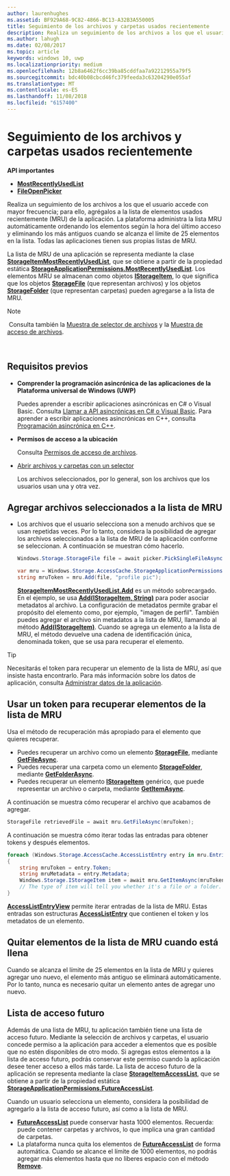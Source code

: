 ```yaml
---
author: laurenhughes
ms.assetid: BF929A68-9C82-4866-BC13-A32B3A550005
title: Seguimiento de los archivos y carpetas usados recientemente
description: Realiza un seguimiento de los archivos a los que el usuario accede con mayor frecuencia; para ello, agrégalos a la lista de elementos más usados recientemente (MRU) de la aplicación.
ms.author: lahugh
ms.date: 02/08/2017
ms.topic: article
keywords: windows 10, uwp
ms.localizationpriority: medium
ms.openlocfilehash: 12b8a6462f6cc39ba85cddfaa7a92212955a79f5
ms.sourcegitcommit: bdc40b08cbcd46fc379feeda3c63204290e055af
ms.translationtype: MT
ms.contentlocale: es-ES
ms.lasthandoff: 11/08/2018
ms.locfileid: "6157400"
---
```

# <a name="track-recently-used-files-and-folders"></a>Seguimiento de los archivos y carpetas usados recientemente

**API importantes**

- [**MostRecentlyUsedList**](https://msdn.microsoft.com/library/windows/apps/br207458)
- [**FileOpenPicker**](https://msdn.microsoft.com/library/windows/apps/hh738369)

Realiza un seguimiento de los archivos a los que el usuario accede con mayor frecuencia; para ello, agrégalos a la lista de elementos usados recientemente (MRU) de la aplicación. La plataforma administra la lista MRU automáticamente ordenando los elementos según la hora del último acceso y eliminando los más antiguos cuando se alcanza el límite de 25 elementos en la lista. Todas las aplicaciones tienen sus propias listas de MRU.

La lista de MRU de una aplicación se representa mediante la clase [**StorageItemMostRecentlyUsedList**](https://msdn.microsoft.com/library/windows/apps/br207475), que se obtiene a partir de la propiedad estática [**StorageApplicationPermissions.MostRecentlyUsedList**](https://msdn.microsoft.com/library/windows/apps/br207458). Los elementos MRU se almacenan como objetos [**IStorageItem**](https://msdn.microsoft.com/library/windows/apps/br227129), lo que significa que los objetos [**StorageFile**](https://msdn.microsoft.com/library/windows/apps/br227171) (que representan archivos) y los objetos [**StorageFolder**](https://msdn.microsoft.com/library/windows/apps/br227230) (que representan carpetas) pueden agregarse a la lista de MRU.

> [!NOTE]
> Consulta también la [Muestra de selector de archivos](http://go.microsoft.com/fwlink/p/?linkid=619994) y la [Muestra de acceso de archivos](http://go.microsoft.com/fwlink/p/?linkid=619995).

 

## <a name="prerequisites"></a>Requisitos previos

-   **Comprender la programación asincrónica de las aplicaciones de la Plataforma universal de Windows (UWP)**

    Puedes aprender a escribir aplicaciones asincrónicas en C# o Visual Basic. Consulta [Llamar a API asincrónicas en C# o Visual Basic](https://msdn.microsoft.com/library/windows/apps/mt187337). Para aprender a escribir aplicaciones asincrónicas en C++, consulta [Programación asincrónica en C++](https://msdn.microsoft.com/library/windows/apps/mt187334).

-   **Permisos de acceso a la ubicación**

    Consulta [Permisos de acceso de archivos](file-access-permissions.md).

-   [Abrir archivos y carpetas con un selector](quickstart-using-file-and-folder-pickers.md)

    Los archivos seleccionados, por lo general, son los archivos que los usuarios usan una y otra vez.

 ## <a name="add-a-picked-file-to-the-mru"></a>Agregar archivos seleccionados a la lista de MRU

-   Los archivos que el usuario selecciona son a menudo archivos que se usan repetidas veces. Por lo tanto, considera la posibilidad de agregar los archivos seleccionados a la lista de MRU de la aplicación conforme se seleccionan. A continuación se muestran cómo hacerlo.

    ```cs
    Windows.Storage.StorageFile file = await picker.PickSingleFileAsync();

    var mru = Windows.Storage.AccessCache.StorageApplicationPermissions.MostRecentlyUsedList;
    string mruToken = mru.Add(file, "profile pic");
    ```

    [**StorageItemMostRecentlyUsedList.Add**](https://msdn.microsoft.com/library/windows/apps/br207476) es un método sobrecargado. En el ejemplo, se usa [**Add(IStorageItem, String)**](https://msdn.microsoft.com/library/windows/apps/br207481) para poder asociar metadatos al archivo. La configuración de metadatos permite grabar el propósito del elemento como, por ejemplo, "imagen de perfil". También puedes agregar el archivo sin metadatos a la lista de MRU, llamando al método [**Add(IStorageItem)**](https://msdn.microsoft.com/library/windows/apps/br207480). Cuando se agrega un elemento a la lista de MRU, el método devuelve una cadena de identificación única, denominada token, que se usa para recuperar el elemento.

> [!TIP]
> Necesitarás el token para recuperar un elemento de la lista de MRU, así que insiste hasta encontrarlo. Para más información sobre los datos de aplicación, consulta [Administrar datos de la aplicación](https://msdn.microsoft.com/library/windows/apps/hh465109).

## <a name="use-a-token-to-retrieve-an-item-from-the-mru"></a>Usar un token para recuperar elementos de la lista de MRU

Usa el método de recuperación más apropiado para el elemento que quieres recuperar.

-   Puedes recuperar un archivo como un elemento [**StorageFile**](https://msdn.microsoft.com/library/windows/apps/br227171), mediante [**GetFileAsync**](https://msdn.microsoft.com/library/windows/apps/br207486).
-   Puedes recuperar una carpeta como un elemento [**StorageFolder**](https://msdn.microsoft.com/library/windows/apps/br227230), mediante [**GetFolderAsync**](https://msdn.microsoft.com/library/windows/apps/br207489).
-   Puedes recuperar un elemento [**IStorageItem**](https://msdn.microsoft.com/library/windows/apps/br227129) genérico, que puede representar un archivo o carpeta, mediante [**GetItemAsync**](https://msdn.microsoft.com/library/windows/apps/br207492).

A continuación se muestra cómo recuperar el archivo que acabamos de agregar.

```cs
StorageFile retrievedFile = await mru.GetFileAsync(mruToken);
```

A continuación se muestra cómo iterar todas las entradas para obtener tokens y después elementos.

```cs
foreach (Windows.Storage.AccessCache.AccessListEntry entry in mru.Entries)
{
    string mruToken = entry.Token;
    string mruMetadata = entry.Metadata;
    Windows.Storage.IStorageItem item = await mru.GetItemAsync(mruToken);
    // The type of item will tell you whether it's a file or a folder.
}
```

[**AccessListEntryView**](https://msdn.microsoft.com/library/windows/apps/br227349) permite iterar entradas de la lista de MRU. Estas entradas son estructuras [**AccessListEntry**](https://msdn.microsoft.com/library/windows/apps/br227348) que contienen el token y los metadatos de un elemento.

## <a name="removing-items-from-the-mru-when-its-full"></a>Quitar elementos de la lista de MRU cuando está llena

Cuando se alcanza el límite de 25 elementos en la lista de MRU y quieres agregar uno nuevo, el elemento más antiguo se eliminará automáticamente. Por lo tanto, nunca es necesario quitar un elemento antes de agregar uno nuevo.

## <a name="future-access-list"></a>Lista de acceso futuro

Además de una lista de MRU, tu aplicación también tiene una lista de acceso futuro. Mediante la selección de archivos y carpetas, el usuario concede permiso a la aplicación para acceder a elementos que es posible que no estén disponibles de otro modo. Si agregas estos elementos a la lista de acceso futuro, podrás conservar este permiso cuando la aplicación desee tener acceso a ellos más tarde. La lista de acceso futuro de la aplicación se representa mediante la clase [**StorageItemAccessList**](https://msdn.microsoft.com/library/windows/apps/br207459), que se obtiene a partir de la propiedad estática [**StorageApplicationPermissions.FutureAccessList**](https://msdn.microsoft.com/library/windows/apps/br207457).

Cuando un usuario selecciona un elemento, considera la posibilidad de agregarlo a la lista de acceso futuro, así como a la lista de MRU.

-   [**FutureAccessList**](https://msdn.microsoft.com/library/windows/apps/br207457) puede conservar hasta 1000 elementos. Recuerda: puede contener carpetas y archivos, lo que implica una gran cantidad de carpetas.
-   La plataforma nunca quita los elementos de [**FutureAccessList**](https://msdn.microsoft.com/library/windows/apps/br207457) de forma automática. Cuando se alcance el límite de 1000 elementos, no podrás agregar más elementos hasta que no liberes espacio con el método [**Remove**](https://msdn.microsoft.com/library/windows/apps/br207497).
